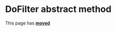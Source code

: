 # DoFilter abstract method

This page has [**moved**](https://lib-docs.delphidabbler.com/IOUtils/1/API/TPJPipeFilter-DoFilter)